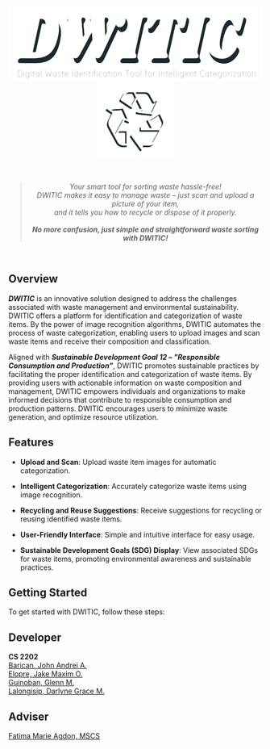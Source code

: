 <div style="overflow: auto;">
    <img src="/Image/dwitic.png" alt="DWITIC" width="680" height="150" style="display: block; margin: 0 auto;">
    <img src="/Image/logo.png" alt="DWITIC Logo" width="150" height="150" style="display: block; margin: 0 auto;">
</div>
<br>  
<br>  
<div align="center">
  <blockquote>
    <em>Your smart tool for sorting waste hassle-free! <br>DWITIC makes it easy to manage waste – just scan and upload a picture of your item, <br>and it tells you how to recycle or dispose of it properly. </em>
    <br>
    <br>
    <em><b>No more confusion, just simple and straightforward waste sorting with DWITIC!</b></em>
  </blockquote>
</div>
<br>  

## Overview
***DWITIC*** is an innovative solution designed to address the challenges associated with waste management and environmental sustainability. DWITIC offers a platform for identification and categorization of waste items. By the power of image recognition algorithms, DWITIC automates the process of waste categorization, enabling users to upload images and scan waste items and receive their composition and classification.

Aligned with ***Sustainable Development Goal 12 – "Responsible Consumption and Production"***, DWITIC promotes sustainable practices by facilitating the proper identification and categorization of waste items. By providing users with actionable information on waste composition and management, DWITIC empowers individuals and organizations to make informed decisions that contribute to responsible consumption and production patterns. DWITIC encourages users to minimize waste generation, and optimize resource utilization.  
 

## Features
- **Upload and Scan**: Upload waste item images for automatic categorization.
  
- **Intelligent Categorization**: Accurately categorize waste items using image recognition.
  
- **Recycling and Reuse Suggestions**: Receive suggestions for recycling or reusing identified waste items.
  
- **User-Friendly Interface**: Simple and intuitive interface for easy usage.
  
- **Sustainable Development Goals (SDG) Display**: View associated SDGs for waste items, promoting environmental awareness and sustainable practices.  
  

## Getting Started
To get started with DWITIC, follow these steps:


 

## Developer
**CS 2202**  
[Barican, John Andrei A.](https://github.com/e4677)  
[Elopre, Jake Maxim O.](https://github.com/immaximo)  
[Guinoban, Glenn M.](https://github.com/glngnbn)   
[Lalongisip, Darlyne Grace M.](https://github.com/drlyngrc)  

## Adviser
[Fatima Marie Agdon, MSCS](https://github.com/marieemoiselle)

